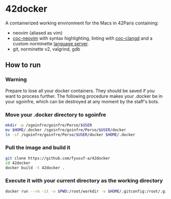 # 42docker
A containerized working environment for the Macs in 42Paris containing:
* neovim (aliased as vim)
* [coc-neovim](https://github.com/neoclide/coc.nvim) with syntax highlighting, linting with [coc-clangd](https://github.com/clangd/coc-clangd) and a custom norminette [language server](https://microsoft.github.io/language-server-protocol/).
* git, norminette v2, valgrind, gdb

## How to run

### Warning
Prepare to lose all your docker containers. They should be saved if you want to process further. The following procedure makes your .docker be in your sgoinfre, which can be destroyed at any moment by the staff's bots.

### Move your .docker directory to sgoinfre

```bash
mkdir -p /sgoinfre/goinfre/Perso/$USER
mv $HOME/.docker /sgoinfre/goinfre/Perso/$USER/docker
ln -sf /sgoinfre/goinfre/Perso/$USER/docker $HOME/.docker
```

### Pull the image and build it

```sh
git clone https://github.com/fyusuf-a/42docker
cd 42docker
docker build -t 42docker .
```

### Execute it with your current directory as the working directory
```sh
docker run --rm -it -v $PWD:/root/workdir -v $HOME/.gitconfig:/root/.gitconfig -v $HOME/.ssh:/root/.ssh 42docker
```
